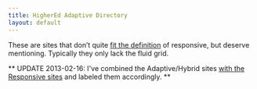 ```yaml
---
title: HigherEd Adaptive Directory
layout: default
---
```

These are sites that don’t quite [fit the definition](http://en.wikipedia.org/wiki/Responsive_web_design) of responsive, but deserve mentioning. Typically they only lack the fluid grid.

** UPDATE 2013-02-16: I've combined the Adaptive/Hybrid sites [with the Responsive sites](/highered-rwd-directory/) and labeled them accordingly. **